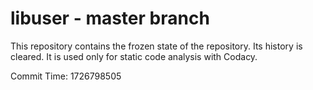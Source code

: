 # libuser - master branch

This repository contains the frozen state of the repository.
Its history is cleared. It is used only for static code
analysis with Codacy.

Commit Time: 1726798505